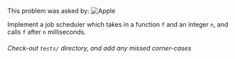 This problem was asked by:
![Apple](https://meltechgrp.com/wp-content/uploads/2018/10/kisspng-apple-logo-business-cellulose-5b263eae600e90.2036738015292330703935.png)

Implement a job scheduler which takes in a function `f` and an integer `n`, and calls `f` after `n` milliseconds.
###### Check-out `tests/` directory, and add any missed corner-cases
